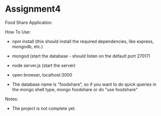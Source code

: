 # Assignment4
Food Share Application

How To Use:
- npm install (this should install the required dependencies, like express, mongodb, etc.)
- mongod (start the database - should listen on the default port 27017)
- node server.js (start the server)
- open browser, localhost:3000

- The database name is "foodshare", so if you want to do quick queries in the mongo shell type, mongo foodshare or do "use foodshare"

Notes: 
- The project is not complete yet.

